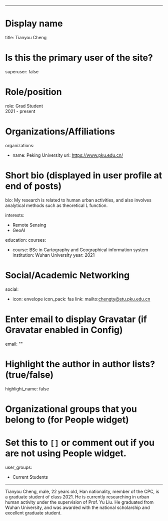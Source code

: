
---
# Display name
title: Tianyou Cheng

# Is this the primary user of the site?
superuser: false

# Role/position
role: Grad Student<br>2021 - present</br>

# Organizations/Affiliations
organizations:
- name: Peking University
  url: https://www.pku.edu.cn/

# Short bio (displayed in user profile at end of posts)
bio: My research is related to human urban activities, and also involves analytical methods such as theoretical L function.

interests:
  - Remote Sensing
  - GeoAI


education:
  courses:
  - course: BSc in Cartography and Geographical information system
    institution: Wuhan University
    year: 2021


# Social/Academic Networking
social:
  - icon: envelope
    icon_pack: fas
    link: mailto:chengty@stu.pku.edu.cn


# Enter email to display Gravatar (if Gravatar enabled in Config)
email: ""

# Highlight the author in author lists? (true/false)
highlight_name: false

# Organizational groups that you belong to (for People widget)
#   Set this to `[]` or comment out if you are not using People widget.
user_groups:
- Current Students
---
Tianyou Cheng, male, 22 years old, Han nationality, member of the CPC, is a graduate student of class 2021. He is currently researching in urban human activity under the supervision of Prof. Yu Liu. He graduated from Wuhan University, and was awarded with the national scholarship and excellent graduate student.

